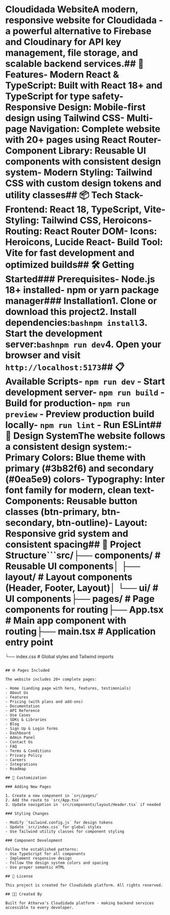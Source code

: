 # Cloudidada WebsiteA modern, responsive website for Cloudidada - a powerful alternative to Firebase and Cloudinary for API key management, file storage, and scalable backend services.## 🚀 Features- **Modern React & TypeScript**: Built with React 18+ and TypeScript for type safety- **Responsive Design**: Mobile-first design using Tailwind CSS- **Multi-page Navigation**: Complete website with 20+ pages using React Router- **Component Library**: Reusable UI components with consistent design system- **Modern Styling**: Tailwind CSS with custom design tokens and utility classes## 📦 Tech Stack- **Frontend**: React 18, TypeScript, Vite- **Styling**: Tailwind CSS, Heroicons- **Routing**: React Router DOM- **Icons**: Heroicons, Lucide React- **Build Tool**: Vite for fast development and optimized builds## 🛠️ Getting Started### Prerequisites- Node.js 18+ installed- npm or yarn package manager### Installation1. Clone or download this project2. Install dependencies:```bashnpm install```3. Start the development server:```bashnpm run dev```4. Open your browser and visit `http://localhost:5173`## 📋 Available Scripts- `npm run dev` - Start development server- `npm run build` - Build for production- `npm run preview` - Preview production build locally- `npm run lint` - Run ESLint## 🎨 Design SystemThe website follows a consistent design system:- **Primary Colors**: Blue theme with primary (#3b82f6) and secondary (#0ea5e9) colors- **Typography**: Inter font family for modern, clean text- **Components**: Reusable button classes (btn-primary, btn-secondary, btn-outline)- **Layout**: Responsive grid system and consistent spacing## 📁 Project Structure```src/├── components/          # Reusable UI components│   ├── layout/         # Layout components (Header, Footer, Layout)│   └── ui/             # UI components├── pages/              # Page components for routing├── App.tsx             # Main app component with routing├── main.tsx            # Application entry point
└── index.css           # Global styles and Tailwind imports
```

## 🌐 Pages Included

The website includes 20+ complete pages:

- Home (Landing page with hero, features, testimonials)
- About Us
- Features
- Pricing (with plans and add-ons)
- Documentation
- API Reference
- Use Cases
- SDKs & Libraries
- Blog
- Sign Up & Login forms
- Dashboard
- Admin Panel
- Contact Us
- FAQ
- Terms & Conditions
- Privacy Policy
- Careers
- Integrations
- Roadmap

## 🔧 Customization

### Adding New Pages

1. Create a new component in `src/pages/`
2. Add the route to `src/App.tsx`
3. Update navigation in `src/components/layout/Header.tsx` if needed

### Styling Changes

- Modify `tailwind.config.js` for design tokens
- Update `src/index.css` for global styles
- Use Tailwind utility classes for component styling

### Component Development

Follow the established patterns:
- Use TypeScript for all components
- Implement responsive design
- Follow the design system colors and spacing
- Use proper semantic HTML

## 📄 License

This project is created for Cloudidada platform. All rights reserved.

## 👨‍💻 Created By

Built for Atharva's Cloudidada platform - making backend services accessible to every developer.
